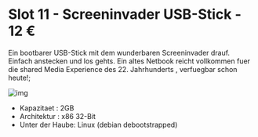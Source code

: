 [img]:https://github.com/zerocity/metalabAutomat/raw/master/11/1.jpg
# Slot 11 - Screeninvader USB-Stick - 12 &euro;

Ein bootbarer USB-Stick mit dem wunderbaren Screeninvader drauf. Einfach anstecken und los gehts. Ein altes Netbook reicht vollkommen fuer die shared Media Experience des 22. Jahrhunderts , verfuegbar schon heute!;

![img]

+ Kapazitaet : 2GB
+ Architektur : x86 32-Bit
+ Unter der Haube: Linux (debian debootstrapped)
